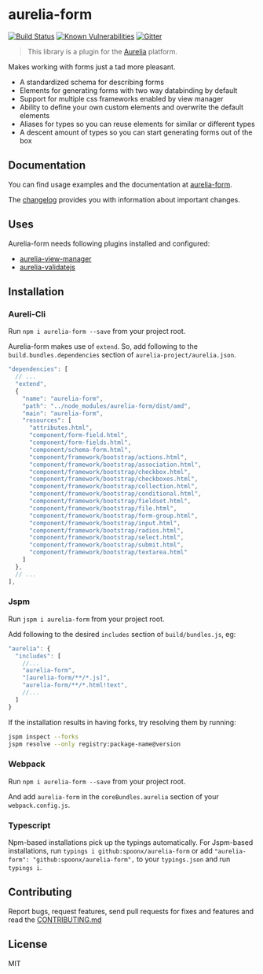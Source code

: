 # aurelia-form

[![Build Status](https://travis-ci.org/SpoonX/aurelia-form.svg?branch=master)](https://travis-ci.org/SpoonX/aurelia-form)
[![Known Vulnerabilities](https://snyk.io/test/npm/name/badge.svg)](https://snyk.io/test/npm/aurelia-form)
[![Gitter](https://img.shields.io/gitter/room/nwjs/nw.js.svg?maxAge=2592000?style=plastic)](https://gitter.im/SpoonX/Dev)

> This library is a plugin for the [Aurelia](http://www.aurelia.io/) platform.

Makes working with forms just a tad more pleasant.

- A standardized schema for describing forms
- Elements for generating forms with two way databinding by default
- Support for multiple css frameworks enabled by view manager
- Ability to define your own custom elements and overwrite the default elements
- Aliases for types so you can reuse elements for similar or different types
- A descent amount of types so you can start generating forms out of the box

## Documentation

You can find usage examples and the documentation at [aurelia-form](http://aurelia-form.spoonx.org/).

The [changelog](doc/CHANGELOG.md) provides you with information about important changes.

## Uses

Aurelia-form needs following plugins installed and configured:

- [aurelia-view-manager](https://www.npmjs.com/package/aurelia-view-manager)
- [aurelia-validatejs](https://www.npmjs.com/package/aurelia-validatejs)

## Installation

### Aureli-Cli

Run `npm i aurelia-form --save` from your project root.

Aurelia-form makes use of `extend`. So, add following to the `build.bundles.dependencies` section of `aurelia-project/aurelia.json`.

```js
"dependencies": [
  // ...
  "extend",
  {
    "name": "aurelia-form",
    "path": "../node_modules/aurelia-form/dist/amd",
    "main": "aurelia-form",
    "resources": [
      "attributes.html",
      "component/form-field.html",
      "component/form-fields.html",
      "component/schema-form.html",
      "component/framework/bootstrap/actions.html",
      "component/framework/bootstrap/association.html",
      "component/framework/bootstrap/checkbox.html",
      "component/framework/bootstrap/checkboxes.html",
      "component/framework/bootstrap/collection.html",
      "component/framework/bootstrap/conditional.html",
      "component/framework/bootstrap/fieldset.html",
      "component/framework/bootstrap/file.html",
      "component/framework/bootstrap/form-group.html",
      "component/framework/bootstrap/input.html",
      "component/framework/bootstrap/radios.html",
      "component/framework/bootstrap/select.html",
      "component/framework/bootstrap/submit.html",
      "component/framework/bootstrap/textarea.html"            
    ]
  },
  // ...
],
```

### Jspm

Run `jspm i aurelia-form` from your project root.

Add following to the desired `includes` section of `build/bundles.js`, eg:

```js
"aurelia": {
  "includes": [
    //...
    "aurelia-form",
    "[aurelia-form/**/*.js]",
    "aurelia-form/**/*.html!text",
    //...
  ]
}
```

If the installation results in having forks, try resolving them by running:

```sh
jspm inspect --forks
jspm resolve --only registry:package-name@version
```

### Webpack

Run `npm i aurelia-form --save` from your project root.

And add `aurelia-form` in the `coreBundles.aurelia` section of your `webpack.config.js`.

### Typescript

Npm-based installations pick up the typings automatically. For Jspm-based installations, run `typings i github:spoonx/aurelia-form` or add `"aurelia-form": "github:spoonx/aurelia-form",` to your `typings.json` and run `typings i`.

## Contributing

Report bugs, request features, send pull requests for fixes and features and
read the [CONTRIBUTING.md](./CONTRIBUTING.md)

## License

MIT
